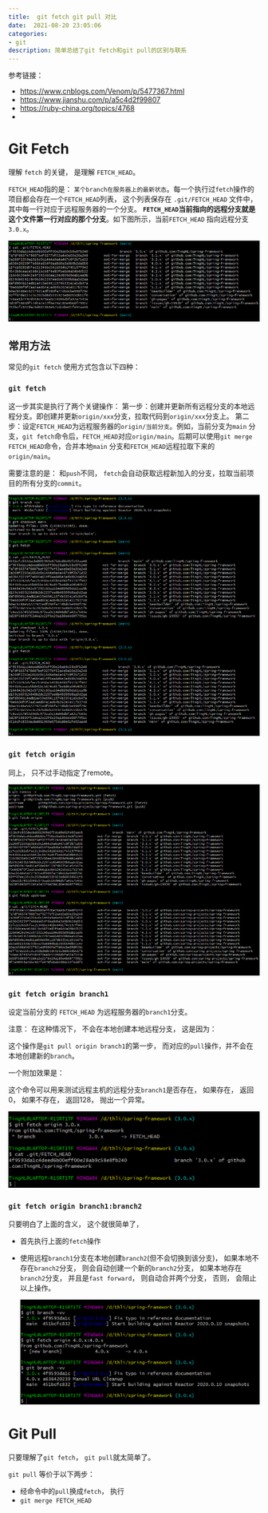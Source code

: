 ```yaml
---
title:  git fetch git pull 对比
date:  2021-08-20 23:05:06
categories: 
- git 
description: 简单总结了git fetch和git pull的区别与联系
---
```


参考链接：

- https://www.cnblogs.com/Venom/p/5477367.html
- https://www.jianshu.com/p/a5c4d2f99807
- https://ruby-china.org/topics/4768
- 

# Git Fetch

理解 `fetch` 的关键， 是理解 `FETCH_HEAD`。

`FETCH_HEAD`指的是： `某个branch在服务器上的最新状态`。每一个执行过`fetch`操作的项目都会存在一个`FETCH_HEAD`列表， 
这个列表保存在 `.git/FETCH_HEAD` 文件中， 其中每一行对应于远程服务器的一个分支。
**`FETCH_HEAD`当前指向的远程分支就是这个文件第一行对应的那个分支**。如下图所示，当前`FETCH_HEAD` 指向远程分支 `3.0.x`。

![image-20210822110945856](git-fetch-git-pull/image-20210822110945856.png)

## 常用方法

常见的`git fetch` 使用方式包含以下四种：

### **`git fetch`**

这一步其实是执行了两个关键操作：
第一步：创建并更新所有远程分支的本地远程分支。即创建并更新`origin/xxx`分支，拉取代码到`origin/xxx`分支上。
第二步：设定`FETCH_HEAD`为远程服务器的`origin/当前分支`。例如，当前分支为`main` 分支，`git fetch`命令后，`FETCH_HEAD`对应`origin/main`。后期可以使用`git merge FETCH_HEAD`命令，合并本地`main` 分支和`FETCH_HEAD`远程拉取下来的`origin/main`。

需要注意的是： 和`push`不同， `fetch`会自动获取远程新加入的分支，拉取当前项目的所有分支的`commit`。

![image-20210822103443321](git-fetch-git-pull/image-20210822103443321.png)

### **`git fetch origin`**

同上， 只不过手动指定了remote。

![image-20210822111609139](git-fetch-git-pull/image-20210822111609139.png)

### **`git fetch origin branch1`**

设定当前分支的 `FETCH_HEAD` 为远程服务器的`branch1`分支。

注意： 在这种情况下， 不会在本地创建本地远程分支， 这是因为：

这个操作是`git pull origin branch1`的第一步， 而对应的`pull`操作，并不会在本地创建新的`branch`。

一个附加效果是：

这个命令可以用来测试远程主机的远程分支`branch1`是否存在， 如果存在， 返回0， 如果不存在， 返回128， 抛出一个异常。

![image-20210822104901851](git-fetch-git-pull/image-20210822104901851.png)

### **`git fetch origin branch1:branch2`**

只要明白了上面的含义， 这个就很简单了，

- 首先执行上面的`fetch`操作

- 使用远程`branch1`分支在本地创建`branch2`(但不会切换到该分支)， 
  如果本地不存在`branch2`分支， 则会自动创建一个新的`branch2`分支， 
  如果本地存在`branch2`分支， 并且是`fast forward`， 则自动合并两个分支， 否则， 会阻止以上操作。
  
  ![image-20210822105955364](git-fetch-git-pull/image-20210822105955364.png)
  
  

# Git Pull

只要理解了`git fetch`， `git pull`就太简单了。

`git pull` 等价于以下两步：

- 经命令中的`pull`换成`fetch`， 执行
- `git merge FETCH_HEAD`
